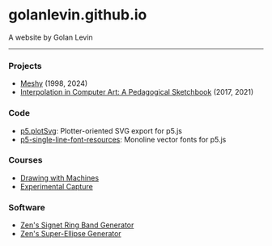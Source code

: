 # golanlevin.github.io

A website by Golan Levin 

---

### Projects

* [Meshy](meshy/index.html) (1998, 2024)
* [Interpolation in Computer Art: A Pedagogical Sketchbook](https://github.com/golanlevin/interpolation_sketchbook/blob/main/README.md) (2017, 2021)


### Code

* [p5.plotSvg](https://github.com/golanlevin/p5.plotSvg): Plotter-oriented SVG export for p5.js
* [p5-single-line-font-resources](https://github.com/golanlevin/p5-single-line-font-resources): Monoline vector fonts for p5.js


### Courses

* [Drawing with Machines](https://github.com/golanlevin/DrawingWithMachines)
* [Experimental Capture](https://github.com/golanlevin/ExperimentalCapture)


### Software

* [Zen's Signet Ring Band Generator](ring/index.html)
* [Zen's Super-Ellipse Generator](ellipse/index.html)


